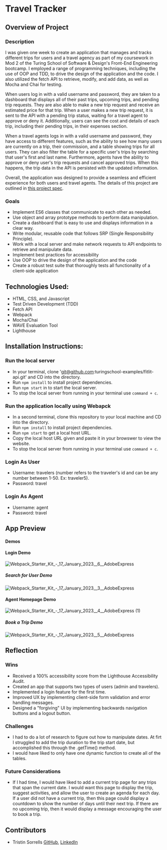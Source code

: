 # Travel Tracker
## Overview of Project 
### Description
I was given one week to create an application that manages and tracks different trips for users and a travel agency as part of my coursework in Mod 2 of the Turing School of Software & Design's Front-End Engineering bootcamp. I employed a range of programming techniques, including the use of OOP and TDD, to drive the design of the application and the code. I also utilized the fetch API to retrieve, modify, and add data, as well as Mocha and Chai for testing.

When users log in with a valid username and password, they are taken to a dashboard that displays all of their past trips, upcoming trips, and pending trip requests. They are also able to make a new trip request and receive an estimated price for that trip. When a user makes a new trip request, it is sent to the API with a pending trip status, waiting for a travel agent to approve or deny it. Additionally, users can see the cost and details of each trip, including their pending trips, in their expenses section.

When a travel agents logs in with a valid username and password, they have access to different features, such as the ability to see how many users are currently on a trip, their commission, and a table showing trips for all users. They can also filter the table for a specific user's trips by searching that user's first and last name. Furthermore, agents have the ability to approve or deny user's trip requests and cancel approved trips. When this happens, the trip data in the API is persisted with the updated information.

Overall, the application was designed to provide a seamless and efficient experience for both users and travel agents. The details of this project are outlined in [this project spec](https://frontend.turing.edu/projects/travel-tracker.html). 

### Goals
- Implement ES6 classes that communicate to each other as needed.
- Use object and array prototype methods to perform data manipulation.
- Create a dashboard that is easy to use and displays information in a clear way.
- Write modular, reusable code that follows SRP (Single Responsibility Principle).
- Work with a local server and make network requests to API endpoints to retrieve and manipulate data.
- Implement best practices for accessibility
- Use OOP to drive the design of the application and the code
- Create a robust test suite that thoroughly tests all functionality of a client-side application

## Technologies Used:
- HTML, CSS, and Javascript 
- Test Driven Development (TDD)
- Fetch API
- Webpack
- Mocha/Chai
- WAVE Evaluation Tool
- Lighthouse

## Installation Instructions:
### Run the local server
- In your terminal, clone 'git@github.com:turingschool-examples/fitlit-api.git' and CD into the directory.
- Run `npm install` to install project dependencies.
- Run `npm start` in to start the local server.
- To stop the local server from running in your terminal use `command + c`.

### Run the application locally using Webapck
- In a second terminal, clone this repository to your local machine and CD into the directory. 
- Run `npm install` to install project dependencies.
- Run `npm start` to get a local host URL. 
- Copy the local host URL given and paste it in your browswer to view the website.
- To stop the local server from running in your terminal use `command + c`.

### Login As User
- Username: travelers<number> (number refers to the traveler's id and can be any number between 1-50. Ex: traveler5).
- Password: travel
  
### Login As Agent
- Username: agent
- Password: travel

## App Preview
#### Demos

#### Login Demo
![Webpack_Starter_Kit_-_17_January_2023__6__AdobeExpress](https://user-images.githubusercontent.com/109977562/212988889-a322312d-7205-4575-afb8-f2469df14491.gif)

##### Search for User Demo
![Webpack_Starter_Kit_-_17_January_2023__3__AdobeExpress](https://user-images.githubusercontent.com/109977562/212986642-5a418f77-3250-46e2-b1a3-ba5a0e33d2d4.gif)
  
#### Agent Homepage Demo
![Webpack_Starter_Kit_-_17_January_2023__4__AdobeExpress (1)](https://user-images.githubusercontent.com/109977562/212987757-09fcc001-17a1-4762-8969-5e9d472b16fd.gif)

##### Book a Trip Demo
![Webpack_Starter_Kit_-_17_January_2023__5__AdobeExpress](https://user-images.githubusercontent.com/109977562/212988274-10948171-e32e-45ac-aa86-e304f04276a4.gif)

## Reflection

### Wins
- Received a 100% accessibility score from the Lighthouse Accessibility Audit.
- Created an app that supports two types of users (admin and travelers).
- Implemented a login feature for the first time.
- Improved UX by implementing client-side form validation and error handling messages.
- Designed a "forgiving" UI by implementing backwards navigation buttons and a logout button. 

### Challenges 
- I had to do a lot of research to figure out how to manipulate dates. At firt I struggled to add the trip duration to the trip start date, but accomplished this through the .getTime() method. 
- I would have liked to only have one dynamic function to create all of the tables.

### Future Considerations
- If I had time, I would have liked to add a current trip page for any trips that span the current date. I would want this page to display the trip, suggest activities, and allow the user to create an agenda for each day. If a user did not have a current trip, then this page could display a countdown to show the number of days until their next trip. If there are no upcoming trip, then it would display a message encouraging the user to book a trip.

## Contributors
- Tristin Sorrells [GitHub](https://github.com/Tristinsorrells1), [LinkedIn](https://www.linkedin.com/in/tristinsorrells/)
